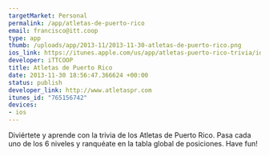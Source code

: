 ```yaml
--- 
targetMarket: Personal
permalink: /app/atletas-de-puerto-rico
email: francisco@itt.coop
type: app
thumb: /uploads/app/2013-11/2013-11-30-atletas-de-puerto-rico.png
ios_link: https://itunes.apple.com/us/app/atletas-puerto-rico-trivia/id765156742?mt=8
developer: iTTCOOP
title: Atletas de Puerto Rico
date: 2013-11-30 18:56:47.366624 +00:00
status: publish
developer_link: http://www.atletaspr.com
itunes_id: "765156742"
devices: 
- ios
---
```


Diviértete y aprende con la trivia de los Atletas de Puerto Rico. Pasa cada uno de los 6 niveles y ranquéate en la tabla global de posiciones. Have fun!
